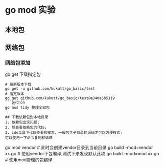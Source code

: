 # go mod 实验

## 本地包

## 网络包

### 网络包添加
go get 下载指定包
```
# 最新版本下载
go get -u github.com/kukutt/go_basic/test
# 指定版本
go get github.com/kukutt/go_basic/test@a340a6b5119
```python
go mod tidy 整理全部包

## 下载依赖包到本地目录
1. 依赖包出现问题;
2. 想查看依赖包的代码;
3. ide工具下代码查看和搜索，一般包含子目录的源码才可以方便搜索;
可以使用一下命令复制和编译
```
go mod vendor              # 此时会创建vendor目录到当前目录
go build -mod=vendor xx.go # 使用vendor下包编译,测试下来发现默认此项
go build -mod=mod xx.go    # 使用mod管理的包编译
```
